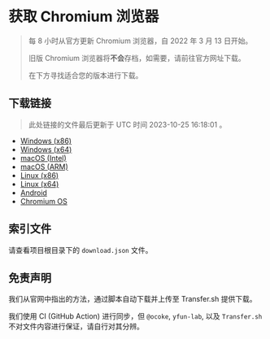 # 获取 Chromium 浏览器

> 每 8 小时从官方更新 Chromium 浏览器，自 2022 年 3 月 13 日开始。
> 
> 旧版 Chromium 浏览器将**不会**存档，如需要，请前往官方网址下载。
>
> 在下方寻找适合您的版本进行下载。

## 下载链接

> 此处链接的文件最后更新于 UTC 时间 2023-10-25 16:18:01
。

- [Windows (x86)](https://transfer.sh/pTtDMd1SXv/Win.zip)
- [Windows (x64)](https://transfer.sh/zncvqoFgwX/Win_x64.zip)
- [macOS (Intel)](https://transfer.sh/iDBgBW94HF/Mac.zip)
- [macOS (ARM)](https://transfer.sh/SuCFPQ5owf/Mac_Arm.zip)
- [Linux (x86)](https://transfer.sh/LipYrTRp1K/Linux.zip)
- [Linux (x64)](https://transfer.sh/TXaHdHw5QY/Linux_x64.zip)
- [Android](https://transfer.sh/zkOc1PmPjb/Android.zip)
- [Chromium OS](https://transfer.sh/xCen7C3Vgh/Linux_ChromiumOS_Full.zip)

## 索引文件

请查看项目根目录下的 `download.json` 文件。

## 免责声明

我们从官网中指出的方法，通过脚本自动下载并上传至 Transfer.sh 提供下载。

我们使用 CI (GitHub Action) 进行同步，但 `@ocoke`, `yfun-lab`, 以及 `Transfer.sh` 不对文件内容进行保证，请自行对其分辨。
